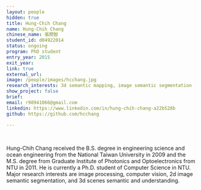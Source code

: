 ```yaml
---
layout: people
hidden: true
title: Hung-Chih Chang
name: Hung-Chih Chang
chinese_name: 張閎智
student_id: d04922014
status: ongoing
program: PhD student
entry_year: 2015
exit_year: 
link: true
external_url:
image: /people/images/hcchang.jpg
research_interests: 3d semantic mapping, image semantic segmentation
show_project: false
brief:
email: r98941066@gmail.com
linkedin: https://www.linkedin.com/in/hung-chih-chang-a22b528b
github: https://github.com/hcchang

---
```


<br />

Hung-Chih Chang received the B.S. degree in engineering science and ocean engineering from the National Taiwan University in 2009 and the M.S. degree from Graduate Institute of Photonics and Optoelectronics from NTU in 2011. He is currently a Ph.D. student of Computer Science in NTU. Major research interests are image processing, computer vision, 2d image semantic segmentation, and 3d scenes semantic and understanding.
